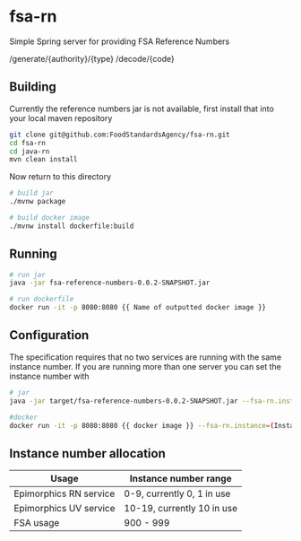 # fsa-rn

Simple Spring server for providing FSA Reference Numbers

/generate/{authority}/{type}
/decode/{code}

## Building

Currently the reference numbers jar is not available, first install that into your local maven repository

```sh
git clone git@github.com:FoodStandardsAgency/fsa-rn.git
cd fsa-rn
cd java-rn
mvn clean install
```

Now return to this directory

```sh
# build jar
./mvnw package

# build docker image
./mvnw install dockerfile:build
```

## Running

```sh
# run jar
java -jar fsa-reference-numbers-0.0.2-SNAPSHOT.jar

# run dockerfile
docker run -it -p 8080:8080 {{ Name of outputted docker image }}
```

## Configuration

The specification requires that no two services are running with the same instance number. If you are running more than one server you can set the instance number with
```sh
# jar
java -jar target/fsa-reference-numbers-0.0.2-SNAPSHOT.jar --fsa-rn.instance=(Instance number)

#docker
docker run -it -p 8080:8080 {{ docker image }} --fsa-rn.instance=(Instance number)
```

## Instance number allocation

| Usage | Instance number range |
|---|---|
| Epimorphics RN service | 0-9, currently 0, 1 in use |
| Epimorphics UV service | 10-19, currently 10 in use |
| FSA usage | 900 - 999 |
